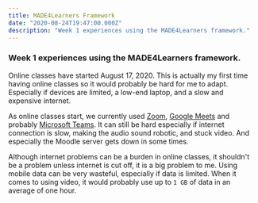 ```yaml
---
title: MADE4Learners Framework
date: "2020-08-24T19:47:00.000Z"
description: "Week 1 experiences using the MADE4Learners framework."
---
```



### Week 1 experiences using the MADE4Learners framework.

Online classes have started August 17, 2020. This is actually my
first time having online classes so it would probably be hard
for me to adapt. Especially if devices are limited, a low-end
laptop, and a slow and expensive internet.

As online classes start, we currently used [Zoom](https://zoom.us), [Google Meets](https://meet.google.com) and probably [Microsoft Teams](https://www.microsoft.com/en/microsoft-365/microsoft-teams/group-chat-software).
It can still be hard especially if internet connection is slow, 
making the audio sound robotic, and stuck video. And especially the Moodle server gets down in some times.

Although internet problems can be a burden in online classes,
it shouldn't be a problem unless internet is cut off, it is a big
problem to me. Using mobile data can be very wasteful, especially
if data is limited. When it comes to using video, it would probably use up to `1 GB` of data in an average of one hour.


